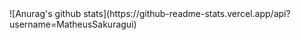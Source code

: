 


<div>
![Anurag's github stats](https://github-readme-stats.vercel.app/api?username=MatheusSakuragui)
</div>
